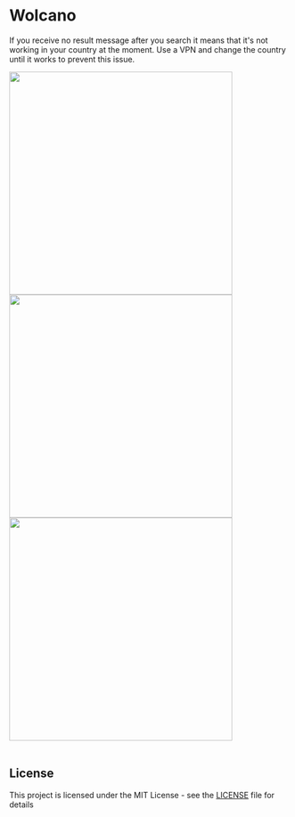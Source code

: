 # Wolcano

If you receive no result message after you search it means that it's not working in your country at the moment. Use a VPN and change the country until it works to prevent this issue.
<div>
<img src="https://user-images.githubusercontent.com/9631474/58382067-0ecfca00-7fce-11e9-9cce-265be5332de7.png" height="400" />
<img src="https://user-images.githubusercontent.com/9631474/58382066-0e373380-7fce-11e9-8a1e-c9de536a2e86.png" height="400" />
<img src="https://user-images.githubusercontent.com/9631474/58382065-0e373380-7fce-11e9-95b3-653746cad60e.png" height="400" />
</div>

</br>

## License

This project is licensed under the MIT License - see the [LICENSE](LICENSE) file for details
